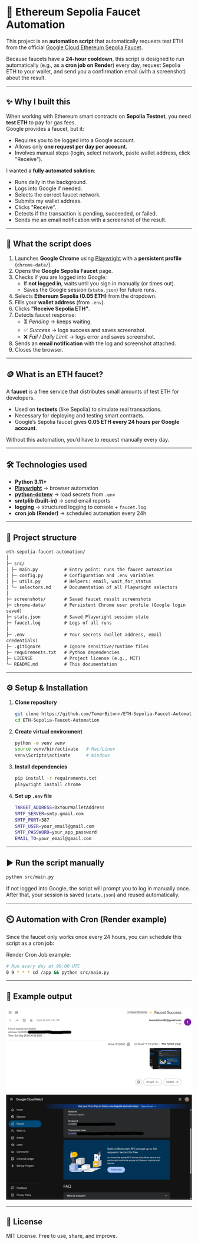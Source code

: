 # 🚰 Ethereum Sepolia Faucet Automation

This project is an **automation script** that automatically requests test ETH from the official [Google Cloud Ethereum Sepolia Faucet](https://cloud.google.com/application/web3/faucet/ethereum/sepolia).  

Because faucets have a **24-hour cooldown**, this script is designed to run automatically (e.g., as a **cron job on Render**) every day, request Sepolia ETH to your wallet, and send you a confirmation email (with a screenshot) about the result.

---

## ✨ Why I built this
When working with Ethereum smart contracts on **Sepolia Testnet**, you need **test ETH** to pay for gas fees.  
Google provides a faucet, but it:
- Requires you to be logged into a Google account.  
- Allows only **one request per day per account**.  
- Involves manual steps (login, select network, paste wallet address, click "Receive").  

I wanted a **fully automated solution**:
- Runs daily in the background.  
- Logs into Google if needed.  
- Selects the correct faucet network.  
- Submits my wallet address.  
- Clicks "Receive".  
- Detects if the transaction is pending, succeeded, or failed.  
- Sends me an email notification with a screenshot of the result.  

---

## 🔄 What the script does
1. Launches **Google Chrome** using [Playwright](https://playwright.dev/) with a **persistent profile** (`chrome-data/`).  
2. Opens the **Google Sepolia Faucet** page.  
3. Checks if you are logged into Google:  
   - If **not logged in**, waits until you sign in manually (or times out).  
   - Saves the Google session (`state.json`) for future runs.  
4. Selects **Ethereum Sepolia (0.05 ETH)** from the dropdown.  
5. Fills your **wallet address** (from `.env`).  
6. Clicks **"Receive Sepolia ETH"**.  
7. Detects faucet response:  
   - ⏳ *Pending* → keeps waiting.  
   - ✅ *Success* → logs success and saves screenshot.  
   - ❌ *Fail / Daily Limit* → logs error and saves screenshot.  
8. Sends an **email notification** with the log and screenshot attached.  
9. Closes the browser.  

---

## 🪙 What is an ETH faucet?
A **faucet** is a free service that distributes small amounts of test ETH for developers.  
- Used on **testnets** (like Sepolia) to simulate real transactions.  
- Necessary for deploying and testing smart contracts.  
- Google’s Sepolia faucet gives **0.05 ETH every 24 hours per Google account**.  

Without this automation, you’d have to request manually every day.  

---

## 🛠️ Technologies used
- **Python 3.11+**  
- **[Playwright](https://playwright.dev/python/)** → browser automation  
- **[python-dotenv](https://github.com/theskumar/python-dotenv)** → load secrets from `.env`  
- **smtplib (built-in)** → send email reports  
- **logging** → structured logging to console + `faucet.log`  
- **cron job (Render)** → scheduled automation every 24h  

---

## 📂 Project structure
```
eth-sepolia-faucet-automation/
│
├─ src/
│ ├─ main.py          # Entry point: runs the faucet automation
│ ├─ config.py        # Configuration and .env variables
│ ├─ utils.py         # Helpers: email, wait_for_status
│ └─ selectors.md     # Documentation of all Playwright selectors
│
├─ screenshots/       # Saved faucet result screenshots
├─ chrome-data/       # Persistent Chrome user profile (Google login saved)
├─ state.json         # Saved Playwright session state
├─ faucet.log         # Logs of all runs
│
├─ .env               # Your secrets (wallet address, email credentials)
├─ .gitignore         # Ignore sensitive/runtime files
├─ requirements.txt   # Python dependencies
├─ LICENSE            # Project license (e.g., MIT)
└─ README.md          # This documentation
```

---

## ⚙️ Setup & Installation

1. **Clone repository**  
   ```bash
   git clone https://github.com/TomerBitonn/ETH-Sepolia-Faucet-Automation.git
   cd ETH-Sepolia-Faucet-Automation
   ```

2. **Create virtual environment**
    ```bash
    python -m venv venv
    source venv/bin/activate   # Mac/Linux
    venv\Scripts\activate      # Windows
    ```

3. **Install dependencies**
    ```bash
    pip install -r requirements.txt
    playwright install chrome
    ```

4. **Set up `.env` file**
    ```bash
    TARGET_ADDRESS=0xYourWalletAddress
    SMTP_SERVER=smtp.gmail.com
    SMTP_PORT=587
    SMTP_USER=your_email@gmail.com
    SMTP_PASSWORD=your_app_password
    EMAIL_TO=your_email@gmail.com
    ```

---

## ▶️ Run the script manually
```bash
python src/main.py
```

If not logged into Google, the script will prompt you to log in manually once. 
After that, your session is saved (`state.json`) and reused automatically.

---

## ⏲️ Automation with Cron (Render example)

Since the faucet only works once every 24 hours, you can schedule this script as a cron job:

Render Cron Job example:
```bash
# Run every day at 09:00 UTC
0 9 * * * cd /app && python src/main.py
```

---

## 📸 Example output

![Email Success](example_screenshots/email_success.png)
![Faucet Success](example_screenshots/faucet_success_1759008638.png)

---

## 📜 License

MIT License. Free to use, share, and improve.
